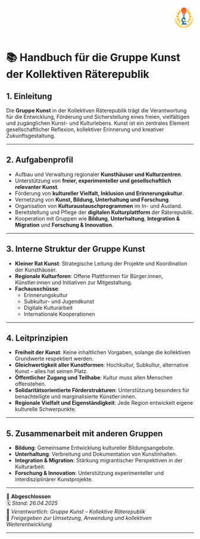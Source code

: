 <p align="right">
  <img src="https://raw.githubusercontent.com/hades-dux/Kollektive-Raeterepublik/main/Meta_und_Systemstruktur/logo_offiziell.png" alt="Logo der Kollektiven Räterepublik" height="80">
</p>

# 📚 Handbuch für die Gruppe Kunst der Kollektiven Räterepublik

## 1. Einleitung

Die **Gruppe Kunst** in der Kollektiven Räterepublik trägt die Verantwortung für die Entwicklung, Förderung und Sicherstellung eines freien, vielfältigen und zugänglichen Kunst- und Kulturlebens. Kunst ist ein zentrales Element gesellschaftlicher Reflexion, kollektiver Erinnerung und kreativer Zukunftsgestaltung.

---

## 2. Aufgabenprofil

- Aufbau und Verwaltung regionaler **Kunsthäuser und Kulturzentren**.
- Unterstützung von **freier, experimenteller und gesellschaftlich relevanter Kunst**.
- Förderung von **kultureller Vielfalt, Inklusion und Erinnerungskultur**.
- Vernetzung von **Kunst, Bildung, Unterhaltung und Forschung**.
- Organisation von **Kulturaustauschprogrammen** im In- und Ausland.
- Bereitstellung und Pflege der **digitalen Kulturplattform** der Räterepublik.
- Kooperation mit Gruppen wie **Bildung**, **Unterhaltung**, **Integration & Migration** und **Forschung & Innovation**.

---

## 3. Interne Struktur der Gruppe Kunst

- **Kleiner Rat Kunst**: Strategische Leitung der Projekte und Koordination der Kunsthäuser.
- **Regionale Kulturforen**: Offene Plattformen für Bürger:innen, Künstler:innen und Initiativen zur Mitgestaltung.
- **Fachausschüsse**:
  - Erinnerungskultur
  - Subkultur- und Jugendkunst
  - Digitale Kulturarbeit
  - Internationale Kooperationen

---

## 4. Leitprinzipien

- **Freiheit der Kunst**: Keine inhaltlichen Vorgaben, solange die kollektiven Grundwerte respektiert werden.
- **Gleichwertigkeit aller Kunstformen**: Hochkultur, Subkultur, alternative Kunst – alles hat seinen Platz.
- **Öffentlicher Zugang und Teilhabe**: Kultur muss allen Menschen offenstehen.
- **Solidaritätsorientierte Förderstrukturen**: Unterstützung besonders für benachteiligte und marginalisierte Künstler:innen.
- **Regionale Vielfalt und Eigenständigkeit**: Jede Region entwickelt eigene kulturelle Schwerpunkte.

---

## 5. Zusammenarbeit mit anderen Gruppen

- **Bildung**: Gemeinsame Entwicklung kultureller Bildungsangebote.
- **Unterhaltung**: Verbreitung und Dokumentation von Kunstinhalten.
- **Integration & Migration**: Stärkung migrantischer Perspektiven in der Kulturarbeit.
- **Forschung & Innovation**: Unterstützung experimenteller und interdisziplinärer Kunstprojekte.

---

🔢 **Abgeschlossen**  
🗓️ *Stand: 26.04.2025*  
🏩 *Verantwortlich: Gruppe Kunst – Kollektive Räterepublik*  
🔐 *Freigegeben zur Umsetzung, Anwendung und kollektiven Weiterentwicklung*

---
<!--
Autor: Fabio Weidner
Version: 1.0
Sektion: Kunst
Veröffentlichung: April 2025
-->


